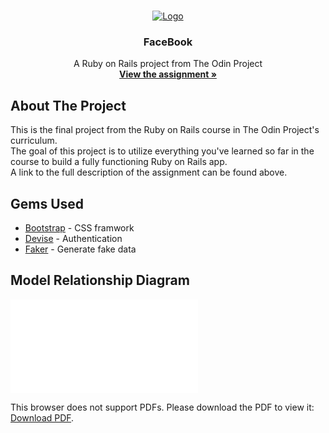 <!-- PROJECT LOGO -->
<br />
<p align="center">
  <a href="https://www.theodinproject.com">
    <img src="https://www.theodinproject.com/assets/odin-logo-2d729f16279e9fc3b58ce847eacf07f883bdfc95eb23bb5064ed59d36ef551d6.svg" alt="Logo">
  </a>

  <h3 align="center">FaceBook</h3>

  <p align="center">
    A Ruby on Rails project from The Odin Project
    <br />
    <a href="https://www.theodinproject.com/courses/ruby-on-rails/lessons/final-project"><strong>View the assignment »</strong></a>
    <br />
  </p>
</p>

<!-- ABOUT THE PROJECT -->
## About The Project

This is the final project from the Ruby on Rails course in The Odin Project's curriculum.<br />
The goal of this project is to utilize everything you've learned so far in the course to build a fully functioning Ruby on Rails app.<br />
A link to the full description of the assignment can be found above.

## Gems Used

* <a href="https://rubygems.org/gems/bootstrap">Bootstrap</a> - CSS framwork
* <a href="https://rubygems.org/gems/devise">Devise</a> - Authentication
* <a href="https://rubygems.org/gems/faker">Faker</a> - Generate fake data

## Model Relationship Diagram

<object data="erd.pdf" type="application/pdf">
    <embed src="erd.pdf">
        <p>This browser does not support PDFs. Please download the PDF to view it: <a href="erd.pdf">Download PDF</a>.</p>
    </embed>
</object>